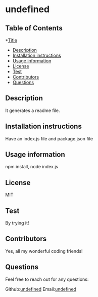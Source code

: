 # undefined


  ## Table of Contents
  *[Title](#title)
  * [Description](#description)
  * [Installation instructions](#installation)
  * [Usage information](#usage)
  * [License](#license)
  * [Test](#test)
  * [Contributors](#contributors)
  * [Questions](#questions)
  
  ## Description
  It generates a readme file.
  ## Installation instructions
  Have an index.js file and package.json file
  ## Usage information
  npm install, node index.js
  ## License
  MIT
  ## Test
  By trying it!
  ## Contributors
  Yes, all my wonderful coding friends!



  ## Questions
  Feel free to reach out for any questions: 

  Github:[undefined](https://github.com/ttran1185)
  Email:[undefined](https://github.com/ttran1185)

